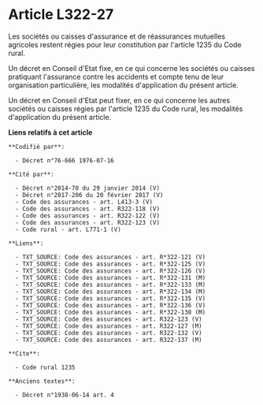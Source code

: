 # Article L322-27

Les sociétés ou caisses d'assurance et de réassurances mutuelles agricoles restent régies pour leur constitution par
l'article 1235 du Code rural.

Un décret en Conseil d'Etat fixe, en ce qui concerne les sociétés ou caisses pratiquant l'assurance contre les accidents et
compte tenu de leur organisation particulière, les modalités d'application du présent article.

Un décret en Conseil d'Etat peut fixer, en ce qui concerne les autres sociétés ou caisses régies par l'article 1235 du Code
rural, les modalités d'application du présent article.

**Liens relatifs à cet article**

	**Codifié par**:

	  - Décret n°76-666 1976-07-16

	**Cité par**:

	  - Décret n°2014-70 du 29 janvier 2014 (V)
	  - Décret n°2017-206 du 20 février 2017 (V)
	  - Code des assurances - art. L413-3 (V)
	  - Code des assurances - art. R322-118 (V)
	  - Code des assurances - art. R322-122 (V)
	  - Code des assurances - art. R322-123 (V)
	  - Code rural - art. L771-1 (V)

	**Liens**:

	  - TXT_SOURCE: Code des assurances - art. R*322-121 (V)
	  - TXT_SOURCE: Code des assurances - art. R*322-125 (V)
	  - TXT_SOURCE: Code des assurances - art. R*322-126 (V)
	  - TXT_SOURCE: Code des assurances - art. R*322-131 (M)
	  - TXT_SOURCE: Code des assurances - art. R*322-133 (M)
	  - TXT_SOURCE: Code des assurances - art. R*322-134 (M)
	  - TXT_SOURCE: Code des assurances - art. R*322-135 (V)
	  - TXT_SOURCE: Code des assurances - art. R*322-136 (V)
	  - TXT_SOURCE: Code des assurances - art. R*322-138 (M)
	  - TXT_SOURCE: Code des assurances - art. R322-123 (V)
	  - TXT_SOURCE: Code des assurances - art. R322-127 (M)
	  - TXT_SOURCE: Code des assurances - art. R322-132 (V)
	  - TXT_SOURCE: Code des assurances - art. R322-137 (M)

	**Cite**:

	  - Code rural 1235

	**Anciens textes**:

	  - Décret n°1938-06-14 art. 4
